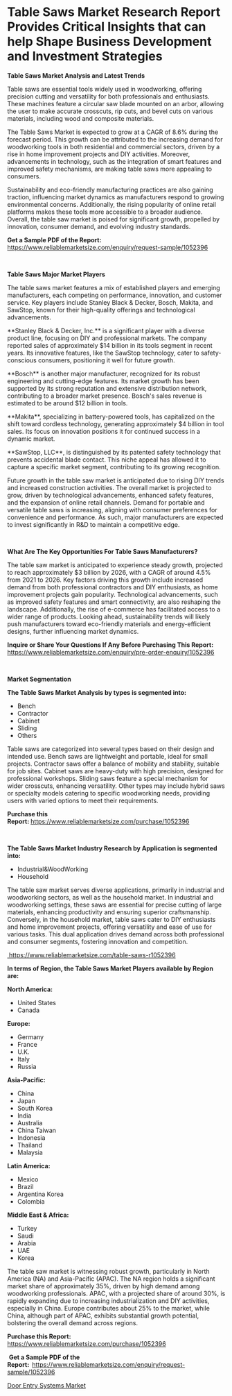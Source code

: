<p><h1>Table Saws Market Research Report Provides Critical Insights that can help Shape Business Development and Investment Strategies</h1></p><p><strong>Table Saws Market Analysis and Latest Trends</strong></p>
<p><p>Table saws are essential tools widely used in woodworking, offering precision cutting and versatility for both professionals and enthusiasts. These machines feature a circular saw blade mounted on an arbor, allowing the user to make accurate crosscuts, rip cuts, and bevel cuts on various materials, including wood and composite materials. </p><p>The Table Saws Market is expected to grow at a CAGR of 8.6% during the forecast period. This growth can be attributed to the increasing demand for woodworking tools in both residential and commercial sectors, driven by a rise in home improvement projects and DIY activities. Moreover, advancements in technology, such as the integration of smart features and improved safety mechanisms, are making table saws more appealing to consumers. </p><p>Sustainability and eco-friendly manufacturing practices are also gaining traction, influencing market dynamics as manufacturers respond to growing environmental concerns. Additionally, the rising popularity of online retail platforms makes these tools more accessible to a broader audience. Overall, the table saw market is poised for significant growth, propelled by innovation, consumer demand, and evolving industry standards.</p></p>
<p><strong>Get a Sample PDF of the Report:&nbsp;</strong> <a href="https://www.reliablemarketsize.com/enquiry/request-sample/1052396?utm_campaign=2290&utm_medium=2&utm_source=Github&utm_content=ia&utm_term=16022025&utm_id=table-saws">https://www.reliablemarketsize.com/enquiry/request-sample/1052396</a></p>
<p>&nbsp;</p>
<p><strong>Table Saws Major Market Players</strong></p>
<p><p>The table saws market features a mix of established players and emerging manufacturers, each competing on performance, innovation, and customer service. Key players include Stanley Black & Decker, Bosch, Makita, and SawStop, known for their high-quality offerings and technological advancements.</p><p>**Stanley Black & Decker, Inc.** is a significant player with a diverse product line, focusing on DIY and professional markets. The company reported sales of approximately $14 billion in its tools segment in recent years. Its innovative features, like the SawStop technology, cater to safety-conscious consumers, positioning it well for future growth.</p><p>**Bosch** is another major manufacturer, recognized for its robust engineering and cutting-edge features. Its market growth has been supported by its strong reputation and extensive distribution network, contributing to a broader market presence. Bosch's sales revenue is estimated to be around $12 billion in tools.</p><p>**Makita**, specializing in battery-powered tools, has capitalized on the shift toward cordless technology, generating approximately $4 billion in tool sales. Its focus on innovation positions it for continued success in a dynamic market.</p><p>**SawStop, LLC**, is distinguished by its patented safety technology that prevents accidental blade contact. This niche appeal has allowed it to capture a specific market segment, contributing to its growing recognition.</p><p>Future growth in the table saw market is anticipated due to rising DIY trends and increased construction activities. The overall market is projected to grow, driven by technological advancements, enhanced safety features, and the expansion of online retail channels. Demand for portable and versatile table saws is increasing, aligning with consumer preferences for convenience and performance. As such, major manufacturers are expected to invest significantly in R&D to maintain a competitive edge.</p></p>
<p>&nbsp;</p>
<p><strong>What Are The Key Opportunities For Table Saws Manufacturers?</strong></p>
<p><p>The table saw market is anticipated to experience steady growth, projected to reach approximately $3 billion by 2026, with a CAGR of around 4.5% from 2021 to 2026. Key factors driving this growth include increased demand from both professional contractors and DIY enthusiasts, as home improvement projects gain popularity. Technological advancements, such as improved safety features and smart connectivity, are also reshaping the landscape. Additionally, the rise of e-commerce has facilitated access to a wider range of products. Looking ahead, sustainability trends will likely push manufacturers toward eco-friendly materials and energy-efficient designs, further influencing market dynamics.</p></p>
<p><strong>Inquire or Share Your Questions If Any Before Purchasing This Report:</strong> <a href="https://www.reliablemarketsize.com/enquiry/pre-order-enquiry/1052396?utm_campaign=2290&utm_medium=2&utm_source=Github&utm_content=ia&utm_term=16022025&utm_id=table-saws">https://www.reliablemarketsize.com/enquiry/pre-order-enquiry/1052396</a></p>
<p>&nbsp;</p>
<p><strong>Market Segmentation</strong></p>
<p><strong>The Table Saws Market Analysis by types is segmented into:</strong></p>
<p><ul><li>Bench</li><li>Contractor</li><li>Cabinet</li><li>Sliding</li><li>Others</li></ul></p>
<p><p>Table saws are categorized into several types based on their design and intended use. Bench saws are lightweight and portable, ideal for small projects. Contractor saws offer a balance of mobility and stability, suitable for job sites. Cabinet saws are heavy-duty with high precision, designed for professional workshops. Sliding saws feature a special mechanism for wider crosscuts, enhancing versatility. Other types may include hybrid saws or specialty models catering to specific woodworking needs, providing users with varied options to meet their requirements.</p></p>
<p><strong>Purchase this Report:&nbsp;</strong><a href="https://www.reliablemarketsize.com/purchase/1052396?utm_campaign=2290&utm_medium=2&utm_source=Github&utm_content=ia&utm_term=16022025&utm_id=table-saws">https://www.reliablemarketsize.com/purchase/1052396</a></p>
<p>&nbsp;</p>
<p><strong>The Table Saws Market Industry Research by Application is segmented into:</strong></p>
<p><ul><li>Industrial&WoodWorking</li><li>Household</li></ul></p>
<p><p>The table saw market serves diverse applications, primarily in industrial and woodworking sectors, as well as the household market. In industrial and woodworking settings, these saws are essential for precise cutting of large materials, enhancing productivity and ensuring superior craftsmanship. Conversely, in the household market, table saws cater to DIY enthusiasts and home improvement projects, offering versatility and ease of use for various tasks. This dual application drives demand across both professional and consumer segments, fostering innovation and competition.</p></p>
<p><a href="https://www.reliablemarketsize.com/table-saws-r1052396?utm_campaign=2290&utm_medium=2&utm_source=Github&utm_content=ia&utm_term=16022025&utm_id=table-saws">&nbsp;https://www.reliablemarketsize.com/table-saws-r1052396</a></p>
<p><strong>In terms of Region, the Table Saws Market Players available by Region are:</strong></p>
<p>
    <p> <strong> North America: </strong>
        <ul>
            <li>United States</li>
            <li>Canada</li>
        </ul>
        </p> 
    <p> <strong> Europe: </strong>
        <ul>
            <li>Germany</li>
            <li>France</li>
            <li>U.K.</li>
            <li>Italy</li>
            <li>Russia</li>
        </ul>
        </p> 
    <p> <strong> Asia-Pacific: </strong>
        <ul>
            <li>China</li>
            <li>Japan</li>
            <li>South Korea</li>
            <li>India</li>
            <li>Australia</li>
            <li>China Taiwan</li>
            <li>Indonesia</li>
            <li>Thailand</li>
            <li>Malaysia</li>
        </ul>
        </p> 
    <p> <strong> Latin America: </strong>
        <ul>
            <li>Mexico</li>
            <li>Brazil</li>
            <li>Argentina Korea</li>
            <li>Colombia</li>
        </ul>
        </p> 
    <p> <strong> Middle East & Africa: </strong>
        <ul>
            <li>Turkey</li>
            <li>Saudi</li>
            <li>Arabia</li>
            <li>UAE</li>
            <li>Korea</li>
        </ul>
    </p>
    </p>
<p><p>The table saw market is witnessing robust growth, particularly in North America (NA) and Asia-Pacific (APAC). The NA region holds a significant market share of approximately 35%, driven by high demand among woodworking professionals. APAC, with a projected share of around 30%, is rapidly expanding due to increasing industrialization and DIY activities, especially in China. Europe contributes about 25% to the market, while China, although part of APAC, exhibits substantial growth potential, bolstering the overall demand across regions.</p></p>
<p><strong>Purchase this Report: </strong><a href="https://www.reliablemarketsize.com/purchase/1052396?utm_campaign=2290&utm_medium=2&utm_source=Github&utm_content=ia&utm_term=16022025&utm_id=table-saws">https://www.reliablemarketsize.com/purchase/1052396</a></p>
<p>&nbsp;<strong>Get a Sample PDF of the Report:&nbsp;&nbsp;</strong><a href="https://www.reliablemarketsize.com/enquiry/request-sample/1052396?utm_campaign=2290&utm_medium=2&utm_source=Github&utm_content=ia&utm_term=16022025&utm_id=table-saws">https://www.reliablemarketsize.com/enquiry/request-sample/1052396</a></p>
<p><strong></strong></p>
<p><p><a href="https://github.com/steidmindy199393/Market-Research-Report-List-1/blob/main/door-entry-systems-market.md?utm_campaign=2290&utm_medium=2&utm_source=Github&utm_content=ia&utm_term=16022025&utm_id=table-saws">Door Entry Systems Market</a></p></p>